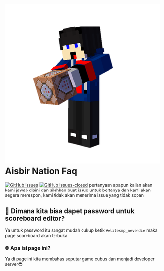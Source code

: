 # [![uh](https://raw.githubusercontent.com/aisbir/faq/master/20220127_203330.png)](https://aisbir-nation.xyz) Aisbir Nation Faq
[![GitHub issues](https://img.shields.io/github/issues/Naereen/StrapDown.js.svg)](https://GitHub.com/aisbir/faq/issues/)
[![GitHub issues-closed](https://img.shields.io/github/issues-closed/Naereen/StrapDown.js.svg)](https://GitHub.com/aisbir/issue/issues?q=is%3Aissue+is%3Aclosed)
pertanyaan apapun kalian akan kami jawab disini dan silahkan buat issue untuk bertanya dan kami akan segera merespon, kami tidak akan menerima issue yang tidak sopan
## 🔑 Dimana kita bisa dapet password untuk scoreboard editor?
Ya untuk password itu sangat mudah cukup ketik ```#elitesmp_neverdie``` maka page scoreboard akan terbuka
### 🌐 Apa isi page ini?
Ya di page ini kita membahas seputar game cubus dan menjadi developer server😎
